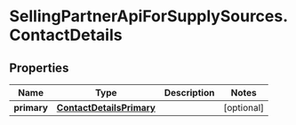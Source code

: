 # SellingPartnerApiForSupplySources.ContactDetails

## Properties
Name | Type | Description | Notes
------------ | ------------- | ------------- | -------------
**primary** | [**ContactDetailsPrimary**](ContactDetailsPrimary.md) |  | [optional] 



